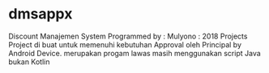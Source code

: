 # dmsappx
Discount Manajemen System 
Programmed by : Mulyono : 2018 Projects
Project di buat untuk memenuhi kebutuhan Approval oleh Principal 
by Android Device.
merupakan progam lawas masih menggunakan script Java bukan Kotlin
